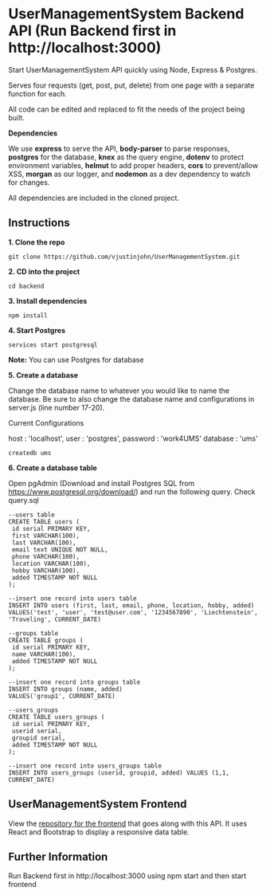 # UserManagementSystem Backend API (Run Backend first in http://localhost:3000)

Start UserManagementSystem API quickly using Node, Express & Postgres.

Serves four requests (get, post, put, delete) from one page with a separate function for each.

All code can be edited and replaced to fit the needs of the project being built.

**Dependencies**

We use **express** to serve the API, **body-parser** to parse responses, **postgres** for the database, **knex** as the query engine, **dotenv** to protect environment variables, **helmut** to add proper headers, **cors** to prevent/allow XSS, **morgan** as our logger, and **nodemon** as a dev dependency to watch for changes.

All dependencies are included in the cloned project.

## Instructions

**1. Clone the repo**

```
git clone https://github.com/vjustinjohn/UserManagementSystem.git
```

**2. CD into the project**

```
cd backend
```

**3. Install dependencies**

```
npm install
```

**4. Start Postgres**

```
services start postgresql
```

**Note:** You can use Postgres for database

**5. Create a database**

Change the database name to whatever you would like to name the database. Be sure to also change the database name and configurations in server.js (line number 17-20).

Current Configurations

host : 'localhost',
user : 'postgres',
password : 'work4UMS'
database : 'ums'

```
createdb ums
```

**6. Create a database table**

Open pgAdmin (Download and install Postgres SQL from https://www.postgresql.org/download/) and run the following query.
Check query.sql

```
--users table
CREATE TABLE users (
 id serial PRIMARY KEY,
 first VARCHAR(100),
 last VARCHAR(100),
 email text UNIQUE NOT NULL,
 phone VARCHAR(100),
 location VARCHAR(100),
 hobby VARCHAR(100),
 added TIMESTAMP NOT NULL
);

--insert one record into users table
INSERT INTO users (first, last, email, phone, location, hobby, added)
VALUES('test', 'user', 'test@user.com', '1234567890', 'Liechtenstein', 'Traveling', CURRENT_DATE)

--groups table
CREATE TABLE groups (
 id serial PRIMARY KEY,
 name VARCHAR(100),
 added TIMESTAMP NOT NULL
);

--insert one record into groups table
INSERT INTO groups (name, added)
VALUES('group1', CURRENT_DATE)

--users_groups
CREATE TABLE users_groups (
 id serial PRIMARY KEY,
 userid serial,
 groupid serial,
 added TIMESTAMP NOT NULL
);

--insert one record into users_groups table
INSERT INTO users_groups (userid, groupid, added) VALUES (1,1, CURRENT_DATE)
```

## UserManagementSystem Frontend
View the [repository for the frontend](https://github.com/vjustinjohn/UserManagementSystem/tree/master/frontend) that goes along with this API. It uses React and Bootstrap to display a responsive data table.

## Further Information

Run Backend first in http://localhost:3000 using npm start and then start frontend
